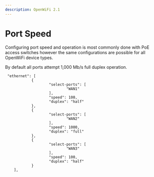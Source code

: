 ```yaml
---
description: OpenWiFi 2.1
---
```


# Port Speed

Configuring port speed and operation is most commonly done with PoE access switches however the same configurations are possible for all OpenWiFi device types.

By default all ports attempt 1,000 Mb/s full duplex operation.

```text
 "ethernet": [
            {
                    "select-ports": [
                            "WAN1"
                    ],
                    "speed": 100,
                    "duplex": "half"
            },
            {
                    "select-ports": [
                            "WAN2"
                    ],
                    "speed": 1000,
                    "duplex": "full"
            },
            {
                    "select-ports": [
                            "WAN3"
                    ],
                    "speed": 100,
                    "duplex": "half"
            }
    ],
```

